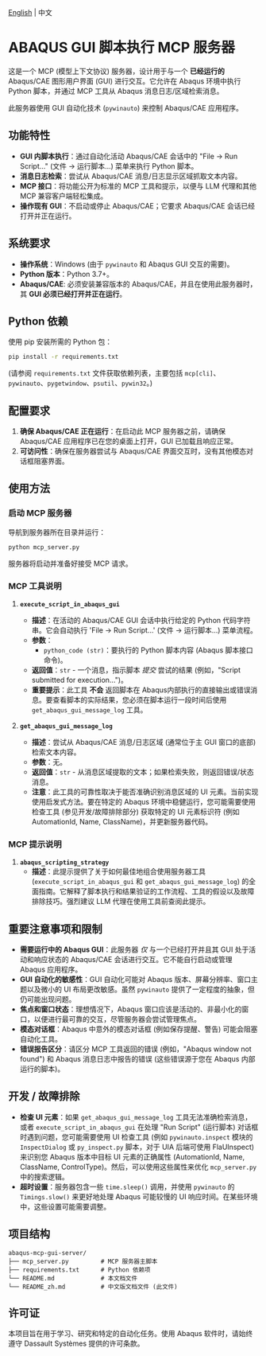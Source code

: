 [English](README.md) | 中文

# ABAQUS GUI 脚本执行 MCP 服务器

这是一个 MCP (模型上下文协议) 服务器，设计用于与一个 **已经运行的** Abaqus/CAE 图形用户界面 (GUI) 进行交互。它允许在 Abaqus 环境中执行 Python 脚本，并通过 MCP 工具从 Abaqus 消息日志/区域检索消息。

此服务器使用 GUI 自动化技术 (`pywinauto`) 来控制 Abaqus/CAE 应用程序。

## 功能特性

- **GUI 内脚本执行**：通过自动化活动 Abaqus/CAE 会话中的 "File -> Run Script..." (文件 -> 运行脚本...) 菜单来执行 Python 脚本。
- **消息日志检索**：尝试从 Abaqus/CAE 消息/日志显示区域抓取文本内容。
- **MCP 接口**：将功能公开为标准的 MCP 工具和提示，以便与 LLM 代理和其他 MCP 兼容客户端轻松集成。
- **操作现有 GUI**：不启动或停止 Abaqus/CAE；它要求 Abaqus/CAE 会话已经打开并正在运行。

## 系统要求

-   **操作系统**：Windows (由于 `pywinauto` 和 Abaqus GUI 交互的需要)。
-   **Python 版本**：Python 3.7+。
-   **Abaqus/CAE**: 必须安装兼容版本的 Abaqus/CAE，并且在使用此服务器时，其 **GUI 必须已经打开并正在运行**。

## Python 依赖

使用 pip 安装所需的 Python 包：

```bash
pip install -r requirements.txt
```

(请参阅 `requirements.txt` 文件获取依赖列表，主要包括 `mcp[cli]`、`pywinauto`、`pygetwindow`、`psutil`、`pywin32`。)

## 配置要求

1.  **确保 Abaqus/CAE 正在运行**：在启动此 MCP 服务器之前，请确保 Abaqus/CAE 应用程序已在您的桌面上打开，GUI 已加载且响应正常。
2.  **可访问性**：确保在服务器尝试与 Abaqus/CAE 界面交互时，没有其他模态对话框阻塞界面。

## 使用方法

### 启动 MCP 服务器

导航到服务器所在目录并运行：

```bash
python mcp_server.py
```

服务器将启动并准备好接受 MCP 请求。

### MCP 工具说明

1.  **`execute_script_in_abaqus_gui`**
    *   **描述**：在活动的 Abaqus/CAE GUI 会话中执行给定的 Python 代码字符串。它会自动执行 'File -> Run Script...' (文件 -> 运行脚本...) 菜单流程。
    *   **参数**：
        *   `python_code (str)`：要执行的 Python 脚本内容 (Abaqus 脚本接口命令)。
    *   **返回值**：`str` -  一个消息，指示脚本 *提交* 尝试的结果 (例如，"Script submitted for execution...")。
    *   **重要提示**：此工具 **不会** 返回脚本在 Abaqus内部执行的直接输出或错误消息。要查看脚本的实际结果，您必须在脚本运行一段时间后使用 `get_abaqus_gui_message_log` 工具。

2.  **`get_abaqus_gui_message_log`**
    *   **描述**：尝试从 Abaqus/CAE 消息/日志区域 (通常位于主 GUI 窗口的底部) 检索文本内容。
    *   **参数**：无。
    *   **返回值**：`str` -  从消息区域提取的文本；如果检索失败，则返回错误/状态消息。
    *   **注意**：此工具的可靠性取决于能否准确识别消息区域的 UI 元素。当前实现使用启发式方法。要在特定的 Abaqus 环境中稳健运行，您可能需要使用检查工具 (参见开发/故障排除部分) 获取特定的 UI 元素标识符 (例如 AutomationId, Name, ClassName)，并更新服务器代码。

### MCP 提示说明

1.  **`abaqus_scripting_strategy`**
    *   **描述**：此提示提供了关于如何最佳地组合使用服务器工具 (`execute_script_in_abaqus_gui` 和 `get_abaqus_gui_message_log`) 的全面指南。它解释了脚本执行和结果验证的工作流程、工具的假设以及故障排除技巧。强烈建议 LLM 代理在使用工具前查阅此提示。

## 重要注意事项和限制

-   **需要运行中的 Abaqus GUI**：此服务器 *仅* 与一个已经打开并且其 GUI 处于活动和响应状态的 Abaqus/CAE 会话进行交互。它不能自行启动或管理 Abaqus 应用程序。
-   **GUI 自动化的敏感性**：GUI 自动化可能对 Abaqus 版本、屏幕分辨率、窗口主题以及微小的 UI 布局更改敏感。虽然 `pywinauto` 提供了一定程度的抽象，但仍可能出现问题。
-   **焦点和窗口状态**：理想情况下，Abaqus 窗口应该是活动的、非最小化的窗口，以便进行最可靠的交互，尽管服务器会尝试管理焦点。
-   **模态对话框**：Abaqus 中意外的模态对话框 (例如保存提醒、警告) 可能会阻塞自动化工具。
-   **错误报告区分**：请区分 MCP 工具返回的错误 (例如，"Abaqus window not found") 和 Abaqus 消息日志中报告的错误 (这些错误源于您在 Abaqus 内部运行的脚本)。

## 开发 / 故障排除

-   **检查 UI 元素**：如果 `get_abaqus_gui_message_log` 工具无法准确检索消息，或者 `execute_script_in_abaqus_gui` 在处理 "Run Script" (运行脚本) 对话框时遇到问题，您可能需要使用 UI 检查工具 (例如 `pywinauto.inspect` 模块的 `InspectDialog` 或 `py_inspect.py` 脚本，对于 UIA 后端可使用 FlaUInspect) 来识别您 Abaqus 版本中目标 UI 元素的正确属性 (AutomationId, Name, ClassName, ControlType)。然后，可以使用这些属性来优化 `mcp_server.py` 中的搜索逻辑。
-   **超时设置**：服务器包含一些 `time.sleep()` 调用，并使用 `pywinauto` 的 `Timings.slow()` 来更好地处理 Abaqus 可能较慢的 UI 响应时间。在某些环境中，这些设置可能需要调整。

## 项目结构

```
abaqus-mcp-gui-server/
├── mcp_server.py         # MCP 服务器主脚本
├── requirements.txt      # Python 依赖项
└── README.md             # 本文档文件
└── README_zh.md          # 中文版文档文件 (此文件)
```

## 许可证

本项目旨在用于学习、研究和特定的自动化任务。使用 Abaqus 软件时，请始终遵守 Dassault Systèmes 提供的许可条款。 